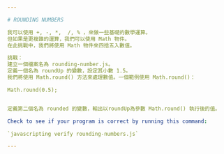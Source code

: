```yaml
---

# ROUNDING NUMBERS

我可以使用 +, -, *,  /, % ，來做一些基礎的數學運算。
但如果是更複雜的運算，我們可以使用 Math 物件。
在此挑戰中，我們將使用 Math 物件來四捨五入數值。

挑戰：
建立一個檔案名為 rounding-number.js。
定義一個名為 roundUp 的變數，設定其小數 1.5。
我們將使用 Math.round() 方法來處理數值。一個範例使用 Math.round()：

Math.round(0.5);


定義第二個名為 rounded 的變數，輸出以roundUp為參數 Math.round() 執行後的值。

Check to see if your program is correct by running this command:

`javascripting verify rounding-numbers.js`

---
```

